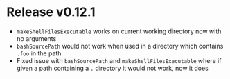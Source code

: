 # Release v0.12.1

- `makeShellFilesExecutable` works on current working directory now with no arguments
- `bashSourcePath` would not work when used in a directory which contains `.foo` in the path
- Fixed issue with `bashSourcePath` and `makeShellFilesExecutable` where if given a path containing a `.` directory it would not work, now it does
